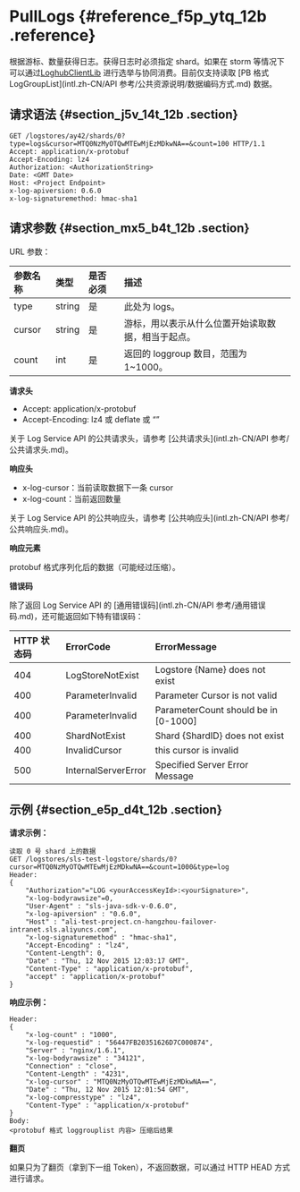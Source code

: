 # PullLogs {#reference_f5p_ytq_12b .reference}

根据游标、数量获得日志。获得日志时必须指定 shard。如果在 storm 等情况下可以通过[LoghubClientLib](../../../../../intl.zh-CN/用户指南/实时消费/消费组消费/通过消费组消费日志.md) 进行选举与协同消费。目前仅支持读取 [PB 格式 LogGroupList](intl.zh-CN/API 参考/公共资源说明/数据编码方式.md) 数据。

## 请求语法 {#section_j5v_14t_12b .section}

```
GET /logstores/ay42/shards/0?type=logs&cursor=MTQ0NzMyOTQwMTEwMjEzMDkwNA==&count=100 HTTP/1.1
Accept: application/x-protobuf
Accept-Encoding: lz4
Authorization: <AuthorizationString>
Date: <GMT Date>
Host: <Project Endpoint>
x-log-apiversion: 0.6.0
x-log-signaturemethod: hmac-sha1
```

## 请求参数 {#section_mx5_b4t_12b .section}

URL 参数：

|参数名称|类型|是否必须|描述|
|:---|:-|:---|:-|
|type|string|是|此处为 logs。|
|cursor|string|是|游标，用以表示从什么位置开始读取数据，相当于起点。|
|count|int|是|返回的 loggroup 数目，范围为 1~1000。|

**请求头**

-   Accept: application/x-protobuf
-   Accept-Encoding: lz4 或 deflate 或 “”

关于 Log Service API 的公共请求头，请参考 [公共请求头](intl.zh-CN/API 参考/公共请求头.md)。

**响应头**

-   x-log-cursor：当前读取数据下一条 cursor
-   x-log-count：当前返回数量

关于 Log Service API 的公共响应头，请参考 [公共响应头](intl.zh-CN/API 参考/公共响应头.md)。

**响应元素**

protobuf 格式序列化后的数据（可能经过压缩）。

**错误码**

除了返回 Log Service API 的 [通用错误码](intl.zh-CN/API 参考/通用错误码.md)，还可能返回如下特有错误码：

|HTTP 状态码|ErrorCode|ErrorMessage|
|:-------|:--------|:-----------|
|404|LogStoreNotExist|Logstore \{Name\} does not exist|
|400|ParameterInvalid|Parameter Cursor is not valid|
|400|ParameterInvalid|ParameterCount should be in \[0-1000\]|
|400|ShardNotExist|Shard \{ShardID\} does not exist|
|400|InvalidCursor|this cursor is invalid|
|500|InternalServerError|Specified Server Error Message|

## 示例 {#section_e5p_d4t_12b .section}

**请求示例：**

```
读取 0 号 shard 上的数据
GET /logstores/sls-test-logstore/shards/0?cursor=MTQ0NzMyOTQwMTEwMjEzMDkwNA==&count=1000&type=log  
Header:
{
    "Authorization"="LOG <yourAccessKeyId>:<yourSignature>", 
    "x-log-bodyrawsize"=0, 
    "User-Agent" : "sls-java-sdk-v-0.6.0", 
    "x-log-apiversion" : "0.6.0", 
    "Host" : "ali-test-project.cn-hangzhou-failover-intranet.sls.aliyuncs.com", 
    "x-log-signaturemethod" : "hmac-sha1", 
    "Accept-Encoding" : "lz4", 
    "Content-Length": 0,
    "Date" : "Thu, 12 Nov 2015 12:03:17 GMT",
    "Content-Type" : "application/x-protobuf", 
    "accept" : "application/x-protobuf"
}
```

**响应示例：**

```
Header:
{
    "x-log-count" : "1000", 
    "x-log-requestid" : "56447FB20351626D7C000874", 
    "Server" : "nginx/1.6.1", 
    "x-log-bodyrawsize" : "34121", 
    "Connection" : "close", 
    "Content-Length" : "4231", 
    "x-log-cursor" : "MTQ0NzMyOTQwMTEwMjEzMDkwNA==", 
    "Date" : "Thu, 12 Nov 2015 12:01:54 GMT", 
    "x-log-compresstype" : "lz4", 
    "Content-Type" : "application/x-protobuf"
}
Body:
<protobuf 格式 loggrouplist 内容> 压缩后结果
```

**翻页**

如果只为了翻页（拿到下一组 Token），不返回数据，可以通过 HTTP HEAD 方式进行请求。

